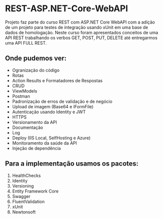 # REST-ASP.NET-Core-WebAPI
Projeto faz parte do curso REST com ASP.NET Core WebAPI com a adição de um projeto para testes de integração usando xUnit em uma base de dados de homologação.
Neste curso foram apresentados conceitos de uma API REST trabalhando os verbos GET, POST, PUT, DELETE até entregarmos uma API FULL REST.

## Onde pudemos ver:
* Ogranização do código
* Rotas
* Action Results e Formatadores de Respostas
* CRUD 
* ViewModels
* Postman
* Padronização de erros de validação e de negócio
* Upload de imagem (Base64 e IFormFile)
* Autenticação usando Identity e JWT
* HTTPS
* Versionamento da API
* Documentação
* Log 
* Deploy (IIS Local, SelfHosting e Azure)
* Monitoramento da saúde da API
* Injeção de dependência


## Para a implementação usamos os pacotes:

1. HealthChecks
1. Identity
1. Versioning
1. Entity Framework Core
1. Swagger
1. FluentValidation
1. xUnit
1. Newtonsoft
